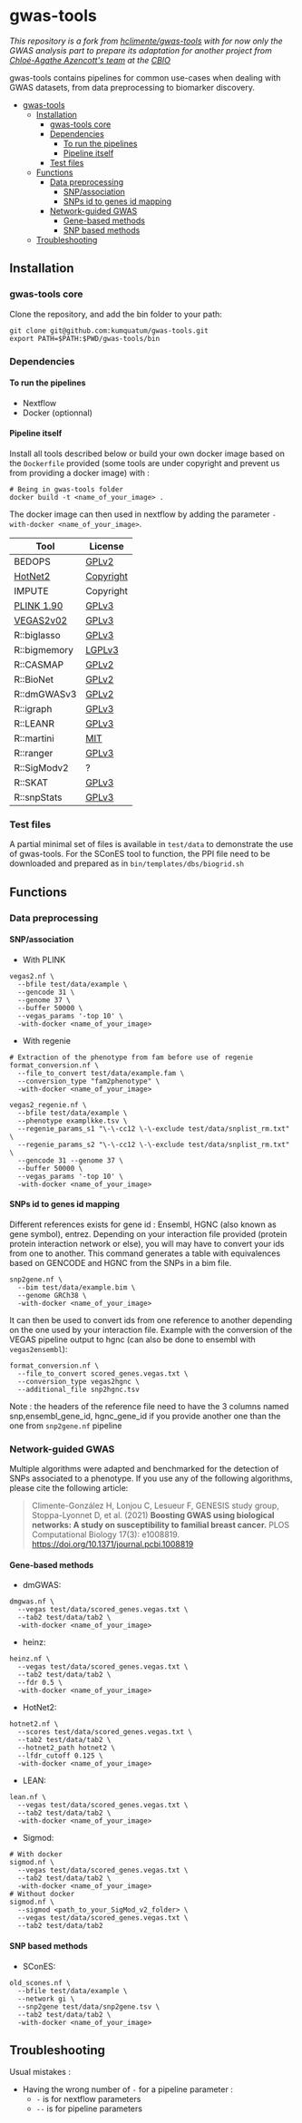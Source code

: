 # gwas-tools

*This repository is a fork from [hclimente/gwas-tools](https://github.com/hclimente/gwas-tools) with for now only the GWAS analysis part to prepare its adaptation for another project from [Chloé-Agathe Azencott's team](https://cazencott.info/) at the [CBIO](https://cbio.ensmp.fr/)*

gwas-tools contains pipelines for common use-cases when dealing with GWAS datasets, from data preprocessing to biomarker discovery. 

  

- [gwas-tools](#gwas-tools)
  - [Installation](#installation)
    - [gwas-tools core](#gwas-tools-core)
    - [Dependencies](#dependencies)
      - [To run the pipelines](#to-run-the-pipelines)
      - [Pipeline itself](#pipeline-itself)
    - [Test files](#test-files)
  - [Functions](#functions)
    - [Data preprocessing](#data-preprocessing)
      - [SNP/association](#snpassociation)
      - [SNPs id to genes id mapping](#snps-id-to-genes-id-mapping)
    - [Network-guided GWAS](#network-guided-gwas)
      - [Gene-based methods](#gene-based-methods)
      - [SNP based methods](#snp-based-methods)
  - [Troubleshooting](#troubleshooting)


## Installation

### gwas-tools core

Clone the repository, and add the bin folder to your path:
```
git clone git@github.com:kumquatum/gwas-tools.git
export PATH=$PATH:$PWD/gwas-tools/bin
```

### Dependencies

#### To run the pipelines

* Nextflow
* Docker (optionnal)

#### Pipeline itself

Install all tools described below or build your own docker image based on the `Dockerfile` provided (some tools are under copyright and prevent us from providing a docker image) with : 
```
# Being in gwas-tools folder
docker build -t <name_of_your_image> .
```
The docker image can then used in nextflow by adding the parameter `-with-docker <name_of_your_image>`.

| Tool                                                                                                          | License                                                                   |
|---------------------------------------------------------------------------------------------------------------|---------------------------------------------------------------------------|
| BEDOPS                                                                                                        | [GPLv2](https://github.com/bedops/bedops/blob/master/LICENSE)             |
| [HotNet2](https://github.com/raphael-group/hotnet2)                                                           | [Copyright](https://github.com/raphael-group/hotnet2/blob/master/LICENSE) |
| IMPUTE                                                                                                        | Copyright                                                                 |
| [PLINK 1.90](https://www.cog-genomics.org/plink/1.9)                                                          | [GPLv3](https://www.cog-genomics.org/plink/1.9/general_usage)             |
| [VEGAS2v02](https://vegas2.qimrberghofer.edu.au/)                                                             | [GPLv3](https://vegas2.qimrberghofer.edu.au/vegas2v2)                     |
| R::biglasso                                                                                                   | [GPLv3](https://cran.r-project.org/web/packages/biglasso/)                |
| R::bigmemory                                                                                                  | [LGPLv3](https://cran.r-project.org/web/packages/bigmemory/)              |
| R::CASMAP                                                                                                     | [GPLv2](https://cran.r-project.org/web/packages/CASMAP/index.html)        |
| R::BioNet                                                                                                     | [GPLv2](https://bioconductor.org/packages/release/bioc/html/BioNet.html)  |
| R::dmGWASv3                                                                                                   | [GPLv2](https://bioinfo.uth.edu/dmGWAS/dmGWAS_3.0-manual.pdf)             |
| R::igraph                                                                                                     | [GPLv3](https://cran.r-project.org/web/packages/igraph/)                  |
| R::LEANR                                                                                                      | [GPLv3](https://cran.r-project.org/web/packages/LEANR/)                   |
| R::martini                                                                                                    | [MIT](https://bioconductor.org/packages/release/bioc/html/martini.html)   |
| R::ranger                                                                                                     | [GPLv3](https://cran.r-project.org/web/packages/ranger/)                  |
| R::SigModv2                                                                                                   | ?                                                                         |
| R::SKAT                                                                                                       | [GPLv3](https://cran.r-project.org/web/packages/SKAT/)                    |
| R::snpStats                                                                                                   | [GPLv3](http://bioconductor.org/packages/release/bioc/html/snpStats.html) |

### Test files

A partial minimal set of files is available in `test/data` to demonstrate the use of gwas-tools. For the SConES tool to function, the PPI file need to be downloaded and prepared as in `bin/templates/dbs/biogrid.sh`


## Functions

### Data preprocessing
<a name="data_preprocessing"></a>

<!--- Impute a dataset: `impute --bfile test/data/example --strand_info test/data/strand_info.txt --population EUR -with-docker <name_of_your_image>`-->

#### SNP/association 

- With PLINK
```
vegas2.nf \
  --bfile test/data/example \
  --gencode 31 \
  --genome 37 \
  --buffer 50000 \
  --vegas_params '-top 10' \
  -with-docker <name_of_your_image>
```
- With regenie
<!-- TODO: finir avec les bons arguments -->
```
# Extraction of the phenotype from fam before use of regenie
format_conversion.nf \
  --file_to_convert test/data/example.fam \
  --conversion_type "fam2phenotype" \
  -with-docker <name_of_your_image>

vegas2_regenie.nf \
  --bfile test/data/example \
  --phenotype examplkke.tsv \
  --regenie_params_s1 "\-\-cc12 \-\-exclude test/data/snplist_rm.txt" \
  --regenie_params_s2 "\-\-cc12 \-\-exclude test/data/snplist_rm.txt" \
  --gencode 31 --genome 37 \
  --buffer 50000 \
  --vegas_params '-top 10' \
  -with-docker <name_of_your_image>
```
#### SNPs id to genes id mapping 

Different references exists for gene id : Ensembl, HGNC (also known as gene symbol), entrez. Depending on your interaction file provided (protein protein interaction network or else), you will may have to convert your ids from one to another. This command generates a table with equivalences based on GENCODE and HGNC from the SNPs in a bim file.

```
snp2gene.nf \
  --bim test/data/example.bim \
  --genome GRCh38 \
  -with-docker <name_of_your_image>
```
It can then be used to convert ids from one reference to another depending on the one used by your interaction file. Example with the conversion of the VEGAS pipeline output to hgnc (can also be done to ensembl with `vegas2ensembl`):

```
format_conversion.nf \
  --file_to_convert scored_genes.vegas.txt \
  --conversion_type vegas2hgnc \
  --additional_file snp2hgnc.tsv 
```
Note : the headers of the reference file need to have the 3 columns named snp,ensembl_gene_id, hgnc_gene_id if you provide another one than the one from `snp2gene.nf` pipeline

### Network-guided GWAS
<a name="network_gwas"></a>

Multiple algorithms were adapted and benchmarked for the detection of SNPs associated to a phenotype. If you use any of the following algorithms, please cite the following article:

> Climente-González H, Lonjou C, Lesueur F, GENESIS study group, Stoppa-Lyonnet D, et al. (2021) **Boosting GWAS using biological networks: A study on susceptibility to familial breast cancer.** PLOS Computational Biology 17(3): e1008819. https://doi.org/10.1371/journal.pcbi.1008819

#### Gene-based methods 

- dmGWAS: 
```
dmgwas.nf \
  --vegas test/data/scored_genes.vegas.txt \
  --tab2 test/data/tab2 \
  -with-docker <name_of_your_image>
```
- heinz: 
```
heinz.nf \
  --vegas test/data/scored_genes.vegas.txt \
  --tab2 test/data/tab2 \
  --fdr 0.5 \
  -with-docker <name_of_your_image>
```
- HotNet2: 
```
hotnet2.nf \
  --scores test/data/scored_genes.vegas.txt \
  --tab2 test/data/tab2 \
  --hotnet2_path hotnet2 \
  --lfdr_cutoff 0.125 \
  -with-docker <name_of_your_image>
```
- LEAN: 
```
lean.nf \
  --vegas test/data/scored_genes.vegas.txt \
  --tab2 test/data/tab2 \
  -with-docker <name_of_your_image>
```
- Sigmod: 
```
# With docker
sigmod.nf \
  --vegas test/data/scored_genes.vegas.txt \
  --tab2 test/data/tab2 \
  -with-docker <name_of_your_image>
# Without docker
sigmod.nf \
  --sigmod <path_to_your_SigMod_v2_folder> \
  --vegas test/data/scored_genes.vegas.txt \
  --tab2 test/data/tab2
```

#### SNP based methods

- SConES: 
```
old_scones.nf \
  --bfile test/data/example \
  --network gi \
  --snp2gene test/data/snp2gene.tsv \
  --tab2 test/data/tab2 \
  -with-docker <name_of_your_image>
```


## Troubleshooting

Usual mistakes :
* Having the wrong number of `-` for a pipeline parameter :
  * `-`  is for nextflow parameters
  * `--` is for pipeline parameters